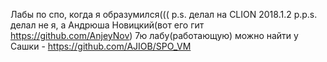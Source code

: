 Лабы по спо, когда я образумился((( 
p.s. делал на CLION 2018.1.2
p.p.s. делал не я, а Андрюша Новицкий(вот его гит https://github.com/AnjeyNov)
7ю лабу(работающую) можно найти у Сашки - https://github.com/AJIOB/SPO_VM
